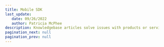 ```yaml
---
title: Mobile SDK
last_update: 
   date: 09/26/2022
   author: Patricia McPhee
description: Knowledgebase articles solve issues with products or services. Customers should not be left to decipher highly technical content. Plus, they don't have the time to sift through mountains of information. My approach to writing knowledgebase articles is by focusing on a specific problem/solution and the audience. 
pagination_next: null
pagination_prev: null
---
```


